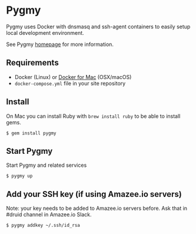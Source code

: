 # Pygmy

Pygmy uses Docker with dnsmasq and ssh-agent containers to easily setup local development environment.

See Pygmy [homepage](https://docs.amazee.io/local_docker_development/pygmy.html) for more information.

## Requirements

- Docker (Linux) or [Docker for Mac](docker_for_mac.md) (OSX/macOS)
- `docker-compose.yml` file in your site repository

## Install 

On Mac you can install Ruby with `brew install ruby` to be able to install gems.

```
$ gem install pygmy
```

## Start Pygmy

Start Pygmy and related services

```
$ pygmy up
```

## Add your SSH key (if using Amazee.io servers)

Note: your key needs to be added to Amazee.io servers before. Ask that in #druid channel in Amazee.io Slack.

```
$ pygmy addkey ~/.ssh/id_rsa
```
